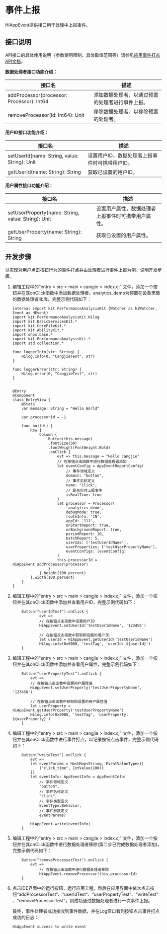 # 事件上报

HiAppEvent提供接口用于处理中上报事件。

## 接口说明

API接口的具体使用说明（参数使用限制、具体取值范围等）请参见[应用事件打点API文档](../../../API_Reference/source_zh_cn/apis/PerformanceAnalysisKit/cj-apis-hiappevent.md)。

**数据处理者接口功能介绍：**

| 接口名                                    | 描述                                             |
| ----------------------------------------- | ------------------------------------------------ |
| addProcessor(processor: Processor): Int64 | 添加数据处理者，以通过预置的处理者进行事件上报。 |
| removeProcessor(id: Int64): Unit          | 移除数据处理者，以移除预置的处理者。             |

**用户ID接口功能介绍：**

| 接口名                                       | 描述                                           |
| -------------------------------------------- | ---------------------------------------------- |
| setUserId(name: String, value: String): Unit | 设置用户ID，数据处理者上报事件时可携带用户ID。 |
| getUserId(name: String): String              | 获取已设置的用户ID。                           |

**用户属性接口功能介绍：**

| 接口名                                             | 描述                                        |
| -------------------------------------------------- | -------------------------------------------------- |
| setUserProperty(name: String, value: String): Unit | 设置用户属性，数据处理者上报事件时可携带用户属性。 |
| getUserProperty(name: String): String              | 获取已设置的用户属性。                             |

## 开发步骤

以实现对用户点击按钮行为的事件打点并由处理者进行事件上报为例，说明开发步骤。

1. 编辑工程中的“entry > src > main > cangjie > index.cj” 文件，添加一个按钮并在其onClick函数中添加数据处理者。analytics_demo为预置在设备里面的数据处理者lib库。完整示例代码如下：

    <!-- compile -->

    ```cangjie
    internal import kit.PerformanceAnalysisKit.{Watcher as hiWatcher, Event as HEvent}
    import kit.PerformanceAnalysisKit.Hilog
    import kit.BasicServicesKit.*
    import kit.CoreFileKit.*
    import kit.AbilityKit.*
    import ohos.base.*
    import kit.PerformanceAnalysisKit.*
    import std.collection.*

    func loggerInfo(str: String) {
        Hilog.info(0, "CangjieTest", str)
    }

    func loggerError(str: String) {
        Hilog.error(0, "CangjieTest", str)
    }


    @Entry
    @Component
    class EntryView {
        @State
        var message: String = "Hello World"

        var processorId = -1

        func build() {
            Row {
                Column {
                    Button(this.message)
                    .fontSize(50)
                    .fontWeight(FontWeight.Bold)
                    .onClick {
                        evt => this.message = "Hello Cangjie"
                        // 在按钮点击函数中进行数据处理者添加
                        let eventConfig = AppEventReportConfig(
                            // 事件领域定义
                            domain: "button",
                            // 事件名称定义
                            name: "click",
                            // 是否实时上报事件
                            isRealTime: true
                        )
                        let processor = Processor(
                            'analytics_demo',
                            debugMode: true,
                            routeInfo: 'CN',
                            appId: '111',
                            onStartReport: true,
                            onBackgroundReport: true,
                            periodReport: 10,
                            batchReport: 5,
                            userIds: ['testUserIdName'],
                            userProperties: ['testUserPropertyName'],
                            eventConfigs: [eventConfig]
                        )
                        this.processorId = HiAppEvent.addProcessor(processor)
                    }
                }.height(100.percent)
            }.width(100.percent)
        }
    }
    ```

2. 编辑工程中的“entry > src > main > cangjie > index.cj” 文件，添加一个按钮并在其onClick函数中添加并查看用户ID，完整示例代码如下：

    <!-- compile -->

    ```cangjie
        Button("userIdTest").onClick {
                evt =>
                // 在按钮点击函数中设置用户ID
                HiAppEvent.setUserId('testUserIdName', '123456')

                // 在按钮点击函数中获取刚设置的用户ID
                let userId = HiAppEvent.getUserId('testUserIdName')
                Hilog.info(0x0000, 'testTag', 'userId: ${userId}')
        }
    ```

3. 编辑工程中的“entry > src > main > cangjie > index.cj” 文件，添加一个按钮并在其onClick函数中添加并查看用户属性，完整示例代码如下：

    <!-- compile -->

    ```cangjie
        Button("userPropertyTest").onClick {
            evt =>
            // 在按钮点击函数中设置用户属性值
            HiAppEvent.setUserProperty('testUserPropertyName', '123456')

            // 在按钮点击函数中获取刚设置的用户属性值
            let userProperty = HiAppEvent.getUserProperty('testUserPropertyName')
            Hilog.info(0x0000, 'testTag', 'userProperty: ${userProperty}')
        }
    ```

4. 编辑工程中的“entry > src > main > cangjie > index.cj” 文件，添加一个按钮并在其onClick函数中进行事件打点，以记录按钮点击事件，完整示例代码如下：

    <!-- compile -->

    ```cangjie
        Button("writeTest").onClick {
            evt =>
            let eventParams = HashMap<String, EventValueType>([
                ("click_time", IntValue(100))
            ])
            let eventInfo: AppEventInfo = AppEventInfo(
                // 事件领域定义
                "button",
                // 事件名称定义
                "click",
                // 事件类型定义
                EventType.Behavior,
                // 事件参数定义
                eventParams)

            HiAppEvent.write(eventInfo)
        }
    ```

5. 编辑工程中的“entry > src > main > cangjie > index.cj” 文件，添加一个按钮并在其onClick函数中进行数据处理者移除(第二步已完成数据处理者添加)，完整示例代码如下：

    <!-- compile -->

    ```cangjie
        Button("removeProcessorTest").onClick {
            evt =>
                // 在按钮点击函数中进行数据处理者移除
                HiAppEvent.removeProcessor(this.processorId)
        }
    ```

6. 点击IDE界面中的运行按钮，运行应用工程，然后在应用界面中依次点击按钮“addProcessorTest”、“userIdTest”、“userPropertyTest”、“writeTest”、“removeProcessorTest”，则成功通过数据处理者进行一次事件上报。

   最终，事件处理者成功接收到事件数据，并在Log窗口看到按钮点击事件打点成功的日志：

   ```text
   HiAppEvent success to write event
   ```

